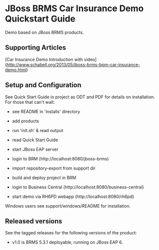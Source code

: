 JBoss BRMS Car Insurance Demo Quickstart Guide
===================================================

Demo based on JBoss BRMS products.


Supporting Articles
-------------------

[Car Insurance Demo Introduction with video] (http://www.schabell.org/2013/05/jboss-brms-bpm-car-insurance-demo.html)


Setup and Configuration
-----------------------

See Quick Start Guide in project as ODT and PDF for details on installation. For those that can't wait:

- see README in 'installs' directory

- add products 

- run 'init.sh' & read output

- read Quick Start Guide

- start JBoss EAP server

- login to BRM (http://localhost:8080/jboss-brms)

- import repository-export from support dir

- build and deploy project in BRM

- login to Business Central (http://localhost:8080/business-central)

- start demo via RH6PD webapp (http://localhost:8080/rh6pd)

Windows users see support/windows/README for installation.


Released versions
-----------------

See the tagged releases for the following versions of the product:

- v1.0 is BRMS 5.3.1 deployable, running on JBoss EAP 6.

